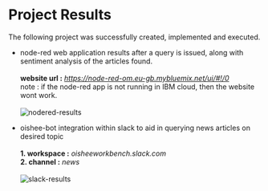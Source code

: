 # Project Results

The following project was successfully created, implemented and executed.

* node-red web application results after a query is issued, along with sentiment analysis of the articles found.<br><br>
**website url :** *https://node-red-om.eu-gb.mybluemix.net/ui/#!/0* <br>
note : if the node-red app is not running in IBM cloud, then the website wont work.<br><br>
![nodered-results](https://user-images.githubusercontent.com/64250870/81783345-d3991480-9518-11ea-8d22-60eb8c0f17af.png)

* oishee-bot integration within slack to aid in querying news articles on desired topic<br><br>
**1. workspace :** *oisheeworkbench.slack.com*<br>
**2. channel :** *news*<br><br>
![slack-results](https://user-images.githubusercontent.com/64250870/81783351-d5fb6e80-9518-11ea-8c5a-7fdfc5ac01b4.png)
